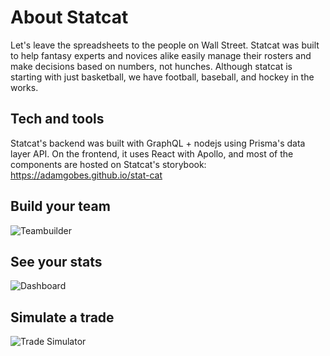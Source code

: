 # About Statcat
Let's leave the spreadsheets to the people on Wall Street. Statcat was built to help fantasy experts and novices alike easily manage their rosters and make decisions based on numbers, not hunches. Although statcat is starting with just basketball, we have football, baseball, and hockey in the works.

## Tech and tools
Statcat's backend was built with GraphQL + nodejs using Prisma's data layer API. On the frontend, it uses React with Apollo, and most of the components are hosted on Statcat's storybook: https://adamgobes.github.io/stat-cat  

## Build your team

![Teambuilder](https://s5.gifyu.com/images/teambuildere24d0f34b4979c8a.gif)


## See your stats 

![Dashboard](https://s5.gifyu.com/images/dashboard.gif)

## Simulate a trade 

![Trade Simulator](https://s5.gifyu.com/images/trade.gif)
